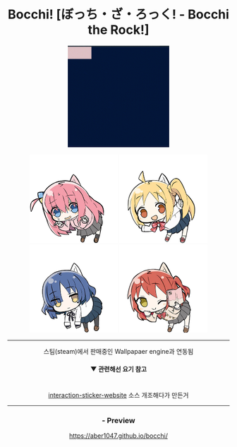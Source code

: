 <div align = "center">
<h1> Bocchi! [ぼっち・ざ・ろっく! - Bocchi the Rock!] </h1>
<img src = "imgs/bocchi!.gif" width = "230px">

<img src = "imgs/0.png" width = "200px"> <img src = "imgs/1.png" width = "200px"> <img src = "imgs/2.png" width = "200px"> <img src = "imgs/3.png" width = "200px">



-------------

스팀(steam)에서 판매중인 Wallpapaer engine과 연동됨

#### ▼ 관련해선 요기 참고



#

<a href = "https://github.com/ABER1047/interaction-sticker-website/blob/main/README.md">interaction-sticker-website</a> 소스 개조해다가 만든거

-------------
### - Preview

https://aber1047.github.io/bocchi/

</div>
